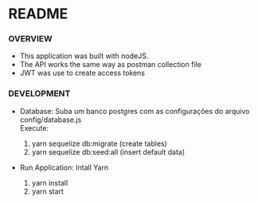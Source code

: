# README

### OVERVIEW
- This application was built with nodeJS.
- The API works the same way as postman collection file
- JWT was use to create access tokens

### DEVELOPMENT

- Database:
    Suba um banco postgres com as configurações do arquivo config/database.js   
    Execute:
    1. yarn sequelize db:migrate (create tables)
    2. yarn sequelize db:seed:all (insert default data) 

- Run Application:
    Intall Yarn
    1. yarn install 
    2. yarn start 


